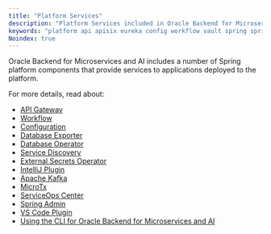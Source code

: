 ```yaml
---
title: "Platform Services"
description: "Platform Services included in Oracle Backend for Microservices and AI"
keywords: "platform api apisix eureka config workflow vault spring springboot microservices development oracle backend"
Noindex: true
---
```


Oracle Backend for Microservices and AI includes a number of Spring platform components that provide services to applications deployed to the platform.

For more details, read about:

- [API Gateway](./apigw)
- [Workflow](./conductor)
- [Configuration](./config)
- [Database Exporter](./dbexporter/)
- [Database Operator](./dboperator/)
- [Service Discovery](./eureka)
- [External Secrets Operator](./extsecrets/)
- [IntelliJ Plugin](./intellij-plugin)
- [Apache Kafka](./kafka/)
- [MicroTx](./microtx)
- [ServiceOps Center](./soc/)
- [Spring Admin](./spring-admin)
- [VS Code Plugin](./vscode-plugin)
- [Using the CLI for Oracle Backend for Microservices and AI](../development/cli)
